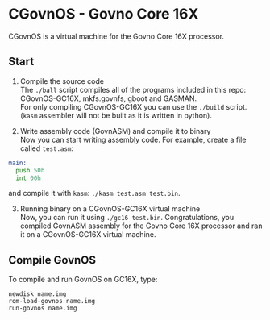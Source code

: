 # CGovnOS - Govno Core 16X

CGovnOS is a virtual machine for the Govno Core 16X processor.

## Start
1. Compile the source code\
The `./ball` script compiles all of the programs included in this repo: CGovnOS-GC16X, mkfs.govnfs, gboot and GASMAN.\
For only compiling CGovnOS-GC16X you can use the `./build` script. (`kasm` assembler will not be built as it is written in python).

2. Write assembly code (GovnASM) and compile it to binary\
Now you can start writing assembly code. For example, create a file called `test.asm`:
```asm
main:
  push 50h
  int 00h
```
and compile it with `kasm`: `./kasm test.asm test.bin`.

3. Running binary on a CGovnOS-GC16X virtual machine\
Now, you can run it using `./gc16 test.bin`. Congratulations, you compiled GovnASM assembly for the Govno Core 16X processor and ran it on a CGovnOS-GC16X virtual machine.

## Compile GovnOS
To compile and run GovnOS on GC16X, type:
```
newdisk name.img
rom-load-govnos name.img
run-govnos name.img
```

